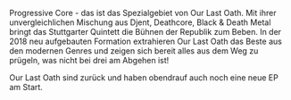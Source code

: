 Progressive Core - das ist das Spezialgebiet von Our Last Oath. Mit ihrer unvergleichlichen Mischung aus Djent, Deathcore, Black & Death Metal bringt das Stuttgarter Quintett die Bühnen der Republik zum Beben. In der 2018 neu aufgebauten Formation extrahieren Our Last Oath das Beste aus den modernen Genres und zeigen sich bereit alles aus dem Weg zu prügeln, was nicht bei drei am Abgehen ist! 

Our Last Oath sind zurück und haben obendrauf auch noch eine neue EP am Start.